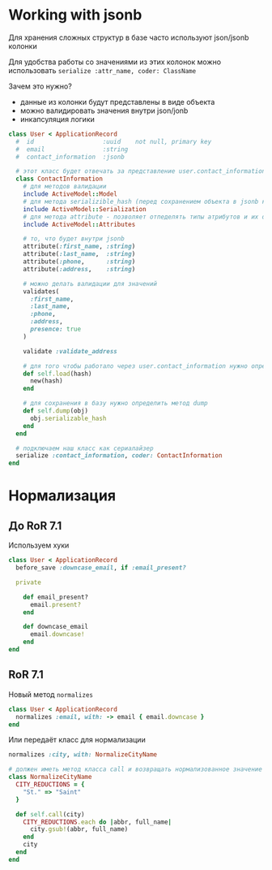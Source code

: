 # Working with jsonb

Для хранения сложных структур в базе часто используют json/jsonb колонки

Для удобства работы со значениями из этих колонок можно использовать ```serialize :attr_name, coder: ClassName```

Зачем это нужно?
- данные из колонки будут представлены в виде объекта 
- можно валидировать значения внутри json/jonb
- инкапсуляция логики

```rb
class User < ApplicationRecord
  #  id                   :uuid    not null, primary key
  #  email                :string
  #  contact_information  :jsonb

  # этот класс будет отвечать за представление user.contact_information в удобной форме
  class ContactInformation
    # для методов валидации
    include ActiveModel::Model
    # для метода serializible_hash (перед сохранением объекта в jsonb колонку)
    include ActiveModel::Serialization
    # для метода attribute - позволяет отпеделять типы атрибутов и их default value
    include ActiveModel::Attributes

    # то, что будет внутри jsonb
    attribute(:first_name, :string)
    attribute(:last_name,  :string)
    attribute(:phone,      :string)
    attribute(:address,    :string)

    # можно делать валидации для значений
    validates(
      :first_name,
      :last_name,
      :phone,
      :address,
      presence: true
    )

    validate :validate_address

    # для того чтобы работало через user.contact_information нужно определить метод load
    def self.load(hash)
      new(hash)
    end

    # для сохранения в базу нужно определить метод dump
    def self.dump(obj)
      obj.serializable_hash
    end
  end

  # подключаем наш класс как сериалайзер
  serialize :contact_information, coder: ContactInformation
end
```

# Нормализация 

## До RoR 7.1

Используем хуки

```rb
class User < ApplicationRecord
  before_save :downcase_email, if :email_present?

  private

    def email_present?
      email.present?
    end

    def downcase_email
      email.downcase!
    end
end
```

## RoR 7.1

Новый метод ```normalizes```

```rb
class User < ApplicationRecord
  normalizes :email, with: -> email { email.downcase }
end
```

Или передаёт класс для нормализации

```rb
normalizes :city, with: NormalizeCityName

# должен иметь метод класса call и возвращать нормализованное значение аттрибута
class NormalizeCityName
  CITY_REDUCTIONS = {
    "St." => "Saint"
  }

  def self.call(city)
    CITY_REDUCTIONS.each do |abbr, full_name|
      city.gsub!(abbr, full_name)
    end
    city
  end
end
```



